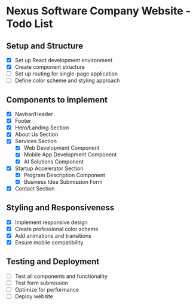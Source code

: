 # Nexus Software Company Website - Todo List

## Setup and Structure
- [x] Set up React development environment
- [x] Create component structure
- [ ] Set up routing for single-page application
- [ ] Define color scheme and styling approach

## Components to Implement
- [x] Navbar/Header
- [x] Footer
- [x] Hero/Landing Section
- [x] About Us Section
- [x] Services Section
  - [x] Web Development Component
  - [x] Mobile App Development Component
  - [x] AI Solutions Component
- [x] Startup Accelerator Section
  - [x] Program Description Component
  - [x] Business Idea Submission Form
- [x] Contact Section

## Styling and Responsiveness
- [x] Implement responsive design
- [x] Create professional color scheme
- [x] Add animations and transitions
- [x] Ensure mobile compatibility

## Testing and Deployment
- [ ] Test all components and functionality
- [ ] Test form submission
- [ ] Optimize for performance
- [ ] Deploy website
